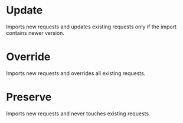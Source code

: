# Update

Imports new requests and updates existing requests only if the import contains  newer version.  

# Override

Imports new requests and overrides all existing requests.  

# Preserve

Imports new requests and never touches existing requests.
